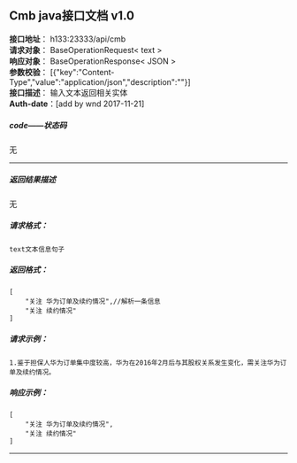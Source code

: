 ## Cmb java接口文档 v1.0

**接口地址**： h133:23333/api/cmb <br>
**请求对象**： BaseOperationRequest< text >  <br>
**响应对象**： BaseOperationResponse< JSON  >  <br>
**参数校验**： [{"key":"Content-Type","value":"application/json","description":""}]   <br>
**接口描述**： 输入文本返回相关实体    <br>
**Auth-date**：[add by wnd 2017-11-21]  <br>


#####   code——状态码
无

----------

#####   返回结果描述
无



#####   请求格式：
```text
text文本信息句子
```

#####   返回格式：
```list
[
    "关注 华为订单及续约情况",//解析一条信息
    "关注 续约情况"
]

```

#####   请求示例：
```text
1.鉴于担保人华为订单集中度较高，华为在2016年2月后与其股权关系发生变化，需关注华为订单及续约情况。

```

#####   响应示例：
```list
[
    "关注 华为订单及续约情况",
    "关注 续约情况"
]

```
***


